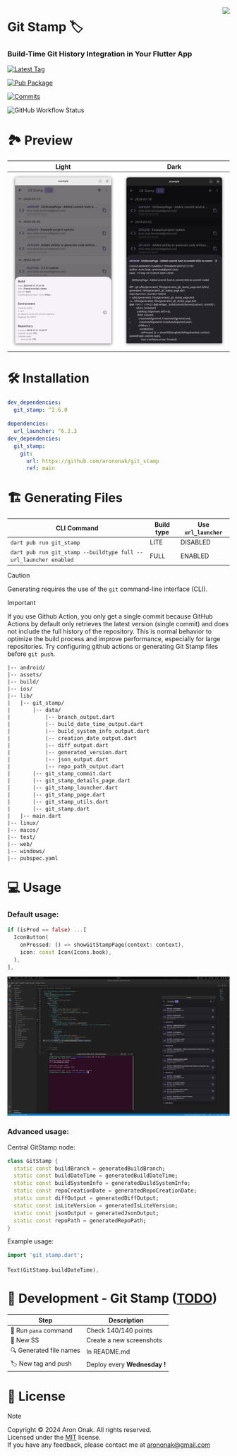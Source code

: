 [<img src="https://www.gov.pl/photo/f98cae42-2b90-4596-904c-752278f85606" height="100" align="right">](https://www.gov.pl/web/rolnictwo/produkt-polski1)

# Git Stamp 🏷

### Build-Time Git History Integration in Your Flutter App

[![Latest Tag](https://img.shields.io/github/v/tag/arononak/git_stamp?labelColor=orange&color=white)](https://github.com/arononak/git_stamp/tags)

[![Pub Package](https://img.shields.io/pub/v/git_stamp.svg?labelColor=purple&color=white)](https://pub.dev/packages/git_stamp)

[![Commits](https://img.shields.io/github/commit-activity/m/arononak/git_stamp?labelColor=blue&color=white)](https://github.com/arononak/git_stamp/graphs/contributors)

![GitHub Workflow Status](https://img.shields.io/github/actions/workflow/status/arononak/git_stamp/.github%2Fworkflows%2Fpublish.yml?labelColor=yellow&color=white)

# 🏞️ Preview

| Light                                                                            | Dark                                                                            |
|:--------------------------------------------------------------------------------:|:-------------------------------------------------------------------------------:|
| ![](https://github.com/arononak/git_stamp/blob/main/preview_light.png?raw=true)  | ![](https://github.com/arononak/git_stamp/blob/main/preview_dark.png?raw=true)  |

# 🛠️ Installation

```yaml
dev_dependencies:
  git_stamp: ^2.6.0
```

```yaml
dependencies:
  url_launcher: ^6.2.3
dev_dependencies:
  git_stamp:
    git:
      url: https://github.com/arononak/git_stamp
      ref: main
```

# 🏗️ Generating Files

| CLI Command                                                      | Build type | Use ```url_launcher``` |
|------------------------------------------------------------------|------------|------------------------|
| `dart pub run git_stamp`                                         | LITE       | DISABLED               |
| `dart pub run git_stamp --buildtype full --url_launcher enabled` | FULL       | ENABLED                |

> [!CAUTION]
> Generating requires the use of the `git` command-line interface (CLI).

> [!IMPORTANT]  
> If you use Github Action, you only get a single commit because GitHub Actions by default only retrieves the latest version (single commit) and does not include the full history of the repository. This is normal behavior to optimize the build process and improve performance, especially for large repositories. Try configuring github actions or generating Git Stamp files before `git push`.

```
|-- android/
|-- assets/
|-- build/
|-- ios/
|-- lib/
|   |-- git_stamp/
|       |-- data/
|           |-- branch_output.dart
|           |-- build_date_time_output.dart
|           |-- build_system_info_output.dart
|           |-- creation_date_output.dart
|           |-- diff_output.dart
|           |-- generated_version.dart
|           |-- json_output.dart
|           |-- repo_path_output.dart
|       |-- git_stamp_commit.dart
|       |-- git_stamp_details_page.dart
|       |-- git_stamp_launcher.dart
|       |-- git_stamp_page.dart
|       |-- git_stamp_utils.dart
|       |-- git_stamp.dart
|   |-- main.dart
|-- linux/
|-- macos/
|-- test/
|-- web/
|-- windows/
|-- pubspec.yaml
```

# 💻 Usage

### Default usage:

```dart
if (isProd == false) ...[
  IconButton(
    onPressed: () => showGitStampPage(context: context),
    icon: const Icon(Icons.book),
  ),
],
```

![](https://github.com/arononak/git_stamp/blob/main/development.png?raw=true)

### Advanced usage:

Central GitStamp node:

```dart
class GitStamp {
  static const buildBranch = generatedBuildBranch;
  static const buildDateTime = generatedBuildDateTime;
  static const buildSystemInfo = generatedBuildSystemInfo;
  static const repoCreationDate = generatedRepoCreationDate;
  static const diffOutput = generatedDiffOutput;
  static const isLiteVersion = generatedIsLiteVersion;
  static const jsonOutput = generatedJsonOutput;
  static const repoPath = generatedRepoPath;
}
```

Example usage:

```dart
import 'git_stamp.dart';

Text(GitStamp.buildDateTime),
```

# 🔧 Development - Git Stamp ([TODO](./TODO.md))

| Step                     | Description                                                     |
|--------------------------|-----------------------------------------------------------------|
| 🔧 Run `pana` command    | Check 140/140 points                                            |
| 📸 New SS                | Create a new screenshots                                        |
| 🔍 Generated file names  | In README.md                                                    |
| 🏷️ New tag and push      | Deploy every **Wednesday !**                                    |

# 📝 License

> [!NOTE]
> Copyright © 2024 Aron Onak. All rights reserved.<br>
> Licensed under the [MIT](LICENSE) license.<br>
> If you have any feedback, please contact me at arononak@gmail.com
